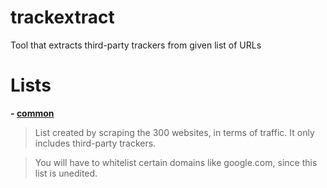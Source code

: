 # trackextract
Tool that extracts third-party trackers from given list of URLs

# Lists
**- [common](https://raw.githubusercontent.com/NDDDDDDDDD/trackextract/main/lists/common.txt)**


> List created by scraping the 300 websites, in terms of traffic. It only includes third-party trackers.

> You will have to whitelist certain domains like google.com, since this list is unedited.
